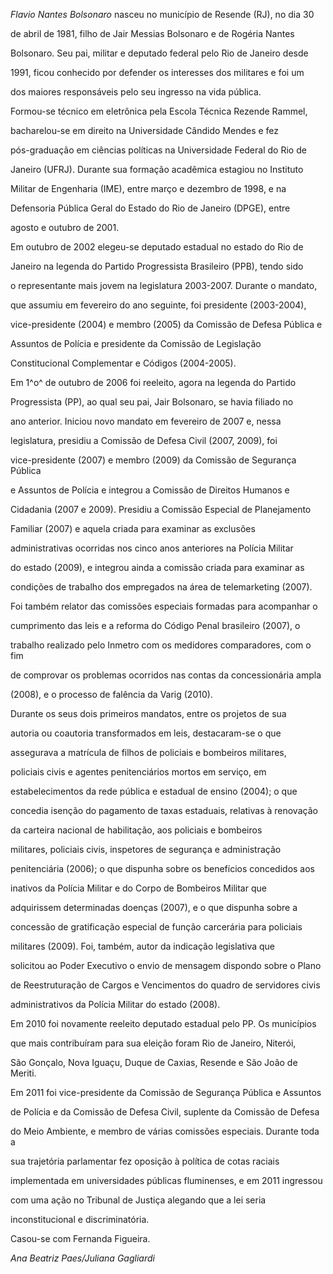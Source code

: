

*Flavio Nantes Bolsonaro* nasceu no município de Resende (RJ), no dia 30

de abril de 1981, filho de Jair Messias Bolsonaro e de Rogéria Nantes

Bolsonaro. Seu pai, militar e deputado federal pelo Rio de Janeiro desde

1991, ficou conhecido por defender os interesses dos militares e foi um

dos maiores responsáveis pelo seu ingresso na vida pública.



Formou-se técnico em eletrônica pela Escola Técnica Rezende Rammel,

bacharelou-se em direito na Universidade Cândido Mendes e fez

pós-graduação em ciências políticas na Universidade Federal do Rio de

Janeiro (UFRJ). Durante sua formação acadêmica estagiou no Instituto

Militar de Engenharia (IME), entre março e dezembro de 1998, e na

Defensoria Pública Geral do Estado do Rio de Janeiro (DPGE), entre

agosto e outubro de 2001.



Em outubro de 2002 elegeu-se deputado estadual no estado do Rio de

Janeiro na legenda do Partido Progressista Brasileiro (PPB), tendo sido

o representante mais jovem na legislatura 2003-2007. Durante o mandato,

que assumiu em fevereiro do ano seguinte, foi presidente (2003-2004),

vice-presidente (2004) e membro (2005) da Comissão de Defesa Pública e

Assuntos de Polícia e presidente da Comissão de Legislação

Constitucional Complementar e Códigos (2004-2005).



Em 1^o^ de outubro de 2006 foi reeleito, agora na legenda do Partido

Progressista (PP), ao qual seu pai, Jair Bolsonaro, se havia filiado no

ano anterior. Iniciou novo mandato em fevereiro de 2007 e, nessa

legislatura, presidiu a Comissão de Defesa Civil (2007, 2009), foi

vice-presidente (2007) e membro (2009) da Comissão de Segurança Pública

e Assuntos de Polícia e integrou a Comissão de Direitos Humanos e

Cidadania (2007 e 2009). Presidiu a Comissão Especial de Planejamento

Familiar (2007) e aquela criada para examinar as exclusões

administrativas ocorridas nos cinco anos anteriores na Polícia Militar

do estado (2009), e integrou ainda a comissão criada para examinar as

condições de trabalho dos empregados na área de telemarketing (2007).

Foi também relator das comissões especiais formadas para acompanhar o

cumprimento das leis e a reforma do Código Penal brasileiro (2007), o

trabalho realizado pelo Inmetro com os medidores comparadores, com o fim

de comprovar os problemas ocorridos nas contas da concessionária ampla

(2008), e o processo de falência da Varig (2010).



Durante os seus dois primeiros mandatos, entre os projetos de sua

autoria ou coautoria transformados em leis, destacaram-se o que

assegurava a matrícula de filhos de policiais e bombeiros militares,

policiais civis e agentes penitenciários mortos em serviço, em

estabelecimentos da rede pública e estadual de ensino (2004); o que

concedia isenção do pagamento de taxas estaduais, relativas à renovação

da carteira nacional de habilitação, aos policiais e bombeiros

militares, policiais civis, inspetores de segurança e administração

penitenciária (2006); o que dispunha sobre os benefícios concedidos aos

inativos da Polícia Militar e do Corpo de Bombeiros Militar que

adquirissem determinadas doenças (2007), e o que dispunha sobre a

concessão de gratificação especial de função carcerária para policiais

militares (2009). Foi, também, autor da indicação legislativa que

solicitou ao Poder Executivo o envio de mensagem dispondo sobre o Plano

de Reestruturação de Cargos e Vencimentos do quadro de servidores civis

administrativos da Polícia Militar do estado (2008).



Em 2010 foi novamente reeleito deputado estadual pelo PP. Os municípios

que mais contribuíram para sua eleição foram Rio de Janeiro, Niterói,

São Gonçalo, Nova Iguaçu, Duque de Caxias, Resende e São João de Meriti.

Em 2011 foi vice-presidente da Comissão de Segurança Pública e Assuntos

de Polícia e da Comissão de Defesa Civil, suplente da Comissão de Defesa

do Meio Ambiente, e membro de várias comissões especiais. Durante toda a

sua trajetória parlamentar fez oposição à política de cotas raciais

implementada em universidades públicas fluminenses, e em 2011 ingressou

com uma ação no Tribunal de Justiça alegando que a lei seria

inconstitucional e discriminatória.



Casou-se com Fernanda Figueira.



*Ana Beatriz Paes/Juliana Gagliardi*



